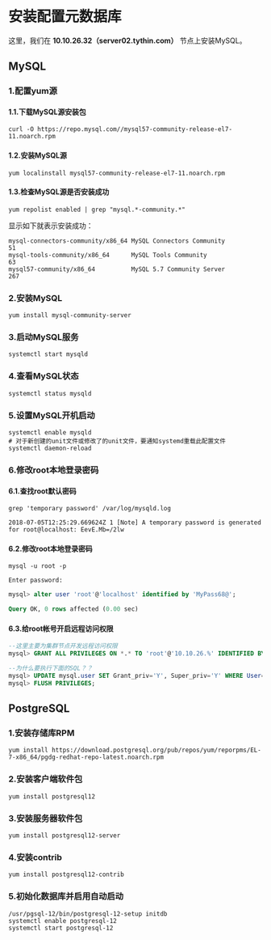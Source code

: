 安装配置元数据库
================================================================================
这里，我们在 **10.10.26.32（server02.tythin.com）** 节点上安装MySQL。

## MySQL

### 1.配置yum源

#### 1.1.下载MySQL源安装包
```shell
curl -O https://repo.mysql.com//mysql57-community-release-el7-11.noarch.rpm
```

#### 1.2.安装MySQL源
```shell
yum localinstall mysql57-community-release-el7-11.noarch.rpm
```

#### 1.3.检查MySQL源是否安装成功
```shell
yum repolist enabled | grep "mysql.*-community.*"
```
显示如下就表示安装成功：
```
mysql-connectors-community/x86_64 MySQL Connectors Community                  51
mysql-tools-community/x86_64      MySQL Tools Community                       63
mysql57-community/x86_64          MySQL 5.7 Community Server                 267
```

### 2.安装MySQL
```shell
yum install mysql-community-server
```

### 3.启动MySQL服务
```shell
systemctl start mysqld
```

### 4.查看MySQL状态
```shell
systemctl status mysqld
```

### 5.设置MySQL开机启动
```shell
systemctl enable mysqld
# 对于新创建的unit文件或修改了的unit文件，要通知systemd重载此配置文件
systemctl daemon-reload
```

### 6.修改root本地登录密码

#### 6.1.查找root默认密码
```shell
grep 'temporary password' /var/log/mysqld.log
```
```
2018-07-05T12:25:29.669624Z 1 [Note] A temporary password is generated for root@localhost: EevE.Mb=/2lw
```

#### 6.2.修改root本地登录密码
```shell
mysql -u root -p

Enter password:
```
```sql
mysql> alter user 'root'@'localhost' identified by 'MyPass68@';

Query OK, 0 rows affected (0.00 sec)
```

#### 6.3.给root帐号开启远程访问权限
```sql
--这里主要为集群节点开发远程访问权限
mysql> GRANT ALL PRIVILEGES ON *.* TO 'root'@'10.10.26.%' IDENTIFIED BY 'MyPass68@';

--为什么要执行下面的SQL？？
mysql> UPDATE mysql.user SET Grant_priv='Y', Super_priv='Y' WHERE User='root';
mysql> FLUSH PRIVILEGES;
```

## PostgreSQL

### 1.安装存储库RPM
```shell
yum install https://download.postgresql.org/pub/repos/yum/reporpms/EL-7-x86_64/pgdg-redhat-repo-latest.noarch.rpm
```

### 2.安装客户端软件包
```shell
yum install postgresql12
```

### 3.安装服务器软件包
```shell
yum install postgresql12-server
```

### 4.安装contrib
```shell
yum install postgresql12-contrib
```

### 5.初始化数据库并启用自动启动
```shell
/usr/pgsql-12/bin/postgresql-12-setup initdb
systemctl enable postgresql-12
systemctl start postgresql-12
```
